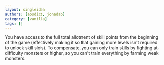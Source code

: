 ```yaml
---
layout: singleidea
authors: [aosdict, jonadab]
category: [vanilla]
tags: []
---
```

You have access to the full total allotment of skill points from the beginning of the game (effectively making it so that gaining more levels isn't required to unlock skill slots). To compensate, you can only train skills by fighting at-difficulty monsters or higher, so you can't train everything by farming weak monsters.
